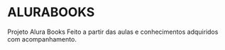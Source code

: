 # ALURABOOKS
Projeto Alura Books
Feito a partir das aulas e conhecimentos adquiridos com acompanhamento.
